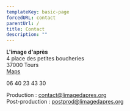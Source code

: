 ```yaml
---
templateKey: basic-page
forcedURL: contact
parentUrl: /
title: Contact
description: ""
---
```

**L'image d'après**<br/>
4 place des petites boucheries<br/>
37000 Tours<br/>
[Maps](https://goo.gl/maps/p5DAoZwJW9o7s6QS9)

06 40 23 43 30

Production : contact@limagedapres.org<br/>
Post-production : postprod@limagedapres.org